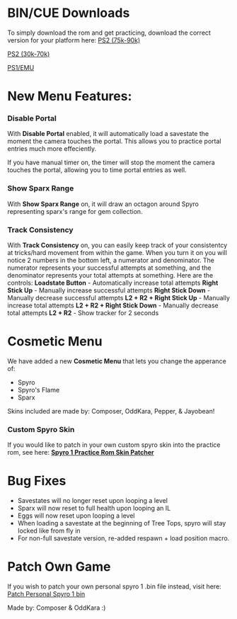 # BIN/CUE Downloads
To simply download the rom and get practicing, download the correct version for your platform here:
[PS2 (75k-90k)](https://github.com/C0mposer/Spyro-1-Practice-Codes/releases/download/fullrelease3.0/spyro1_PracticeCodes_DECKARD_PS2.zip)
   
[PS2 (30k-70k)](https://github.com/C0mposer/Spyro-1-Practice-Codes/releases/download/fullrelease3.0/spyro1_PracticeCodes_IOP_PS2.zip)
   
[PS1/EMU](https://github.com/C0mposer/Spyro-1-Practice-Codes/releases/download/fullrelease3.0/spyro1_PracticeCodes_PS1.zip)

# New Menu Features:  
### Disable Portal
With **Disable Portal** enabled, it will automatically load a savestate the moment the camera touches the portal. This allows you to practice portal entries much more effeciently.

If you have manual timer on, the timer will stop the moment the camera touches the portal, allowing you to time portal entries as well.

### Show Sparx Range
With **Show Sparx Range** on, it will draw an octagon around Spyro representing sparx's range for gem collection.

### Track Consistency
With **Track Consistency** on, you can easily keep track of your consistentcy at tricks/hard movement from within the game.
When you turn it on you will notice 2 numbers in the bottom left, a numerator and denominator. 
The numerator represents your successful attempts at something, and the denominator represents your total attempts at something.
Here are the controls:
**Loadstate Button** - Automatically increase total attempts
**Right Stick Up** - Manually increase successful attempts
**Right Stick Down** - Manually decrease successful attempts
**L2 + R2 + Right Stick Up** - Manually increase total attempts
**L2 + R2 + Right Stick Down** - Manually decrease total attempts
**L2 + R2** - Show tracker for 2 seconds

# Cosmetic Menu
We have added a new **Cosmetic Menu** that lets you change the apperance of:
- Spyro 
- Spyro's Flame 
- Sparx 

Skins included are made by:
Composer, OddKara, Pepper, & Jayobean!

### Custom Spyro Skin
If you would like to patch in your own custom spyro skin into the practice rom, see here:
**[Spyro 1 Practice Rom Skin Patcher](https://github.com/C0mposer/Spyro1PracticeRomSkinPatcher)**

###

# Bug Fixes
- Savestates will no longer reset upon looping a level  
- Sparx will now reset to full health upon looping an IL  
- Eggs will now reset upon looping a level  
- When loading a savestate at the beginning of Tree Tops, spyro will stay locked like from fly in
- For non-full savestate version, re-added respawn + load position macro.

# Patch Own Game
If you wish to patch your own personal spyro 1 .bin file instead, visit here:
[Patch Personal Spyro 1 bin](https://c0mposer.github.io/Spyro-1-Practice-Codes/)

Made by: Composer & OddKara :)